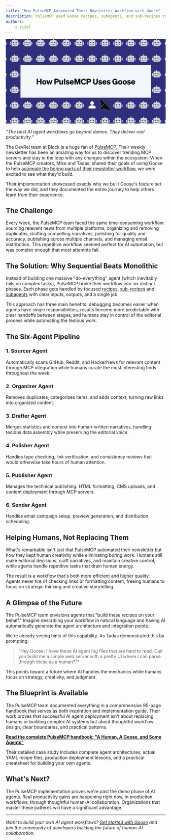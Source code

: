 ```yaml
---
title: "How PulseMCP Automated Their Newsletter Workflow with Goose"
description: PulseMCP used Goose recipes, subagents, and sub-recipes to automate the boring parts of their newsletter workflow
authors: 
    - rizel
---
```


![pulsemcp](pulsemcp.png)

*"The best AI agent workflows go beyond demos. They deliver real productivity."*

The DevRel team at Block is a huge fan of [PulseMCP](https://pulsemcp.com). Their weekly newsletter has been an amazing way for us to discover trending MCP servers and stay in the loop with any changes within the ecosystem. When the PulseMCP creators, Mike and Tadas, shared their goals of using Goose to help [automate the boring parts of their newsletter workflow](https://www.pulsemcp.com/building-agents-with-goose), we were excited to see what they'd build.

Their implementation showcased exactly why we built Goose's feature set the way we did, and they documented the entire journey to help others learn from their experience.

<!-- truncate -->

## The Challenge

Every week, the PulseMCP team faced the same time-consuming workflow: sourcing relevant news from multiple platforms, organizing and removing duplicates, drafting compelling narratives, polishing for quality and accuracy, publishing across multiple channels, and managing email distribution. This repetitive workflow seemed perfect for AI automation, but was complex enough that most attempts fail.

## The Solution: Why Sequential Beats Monolithic

Instead of building one massive "do-everything" agent (which inevitably fails on complex tasks), PulseMCP broke their workflow into six distinct phases. Each phase gets handled by focused [recipes](/docs/guides/recipes/session-recipes), [sub-recipes](/docs/guides/recipes/sub-recipes) and [subagents](/docs/experimental/subagents) with clear inputs, outputs, and a single job.

This approach has three main benefits: debugging becomes easier when agents have single responsibilities, results become more predictable with clear handoffs between stages, and humans stay in control of the editorial process while automating the tedious work.

## The Six-Agent Pipeline

### **1. Sourcer Agent** 
Automatically scans GitHub, Reddit, and HackerNews for relevant content through MCP integration while humans curate the most interesting finds throughout the week.

### **2. Organizer Agent**
Removes duplicates, categorizes items, and adds context, turning raw links into organized content.

### **3. Drafter Agent** 
Merges statistics and context into human-written narratives, handling tedious data assembly while preserving the editorial voice.

### **4. Polisher Agent**
Handles typo checking, link verification, and consistency reviews that would otherwise take hours of human attention.

### **5. Publisher Agent**
Manages the technical publishing: HTML formatting, CMS uploads, and content deployment through MCP servers.

### **6. Sender Agent**
Handles email campaign setup, preview generation, and distribution scheduling.

## Helping Humans, Not Replacing Them

What's remarkable isn't just that PulseMCP automated their newsletter but how they kept human creativity while eliminating boring work. Humans still make editorial decisions, craft narratives, and maintain creative control, while agents handle repetitive tasks that drain human energy.

The result is a workflow that's both more efficient and higher quality. Agents never tire of checking links or formatting content, freeing humans to focus on strategic thinking and creative storytelling.

## A Glimpse of the Future

The PulseMCP team envisions agents that "build these recipes on your behalf." Imagine describing your workflow in natural language and having AI automatically generate the agent architecture and integration points.

We're already seeing hints of this capability. As Tadas demonstrated this by prompting: 

> "Hey Goose: I have these AI agent log files that are hard to read. Can you build me a simple web server with a pretty UI where I can parse through these as a human?"*

This points toward a future where AI handles the mechanics while humans focus on strategy, creativity, and judgment.

## The Blueprint is Available

The PulseMCP team documented everything in a comprehensive 95-page handbook that serves as both inspiration and implementation guide. Their work proves that successful AI agent deployment isn't about replacing humans or building complex AI systems but about thoughtful workflow design, clear boundaries, and practical patterns.

**[Read the complete PulseMCP handbook: "A Human, A Goose, and Some Agents"](https://www.pulsemcp.com/building-agents-with-goose)**

Their detailed case study includes complete agent architectures, actual YAML recipe files, production deployment lessons, and a practical cheatsheet for building your own agents.

## What's Next?

The PulseMCP implementation proves we're past the demo phase of AI agents. Real productivity gains are happening right now, in production workflows, through thoughtful human-AI collaboration. Organizations that master these patterns will have a significant advantage.

---

*Want to build your own AI agent workflows? [Get started with Goose](https://block.github.io/goose/) and join the community of developers building the future of human-AI collaboration.*

<head>
  <meta property="og:title" content="How PulseMCP Automated Their Newsletter Workflow with Goose" />
  <meta property="og:type" content="article" />
  <meta property="og:url" content="https://block.github.io/goose/blog/2025/08/13/pulse-mcp-automates-recipe" />
  <meta property="og:description" content="PulseMCP used Goose recipes, subagents, and sub-recipes to automate the boring parts of their newsletter workflow" />
  <meta property="og:image" content="https://block.github.io/goose/assets/images/pulsemcp-65abe93bd65402c122b395ae6bdadf95.png" />
  <meta name="twitter:card" content="summary_large_image" />
  <meta property="twitter:domain" content="block.github.io/goose" />
  <meta name="twitter:title" content="How PulseMCP Automated Their Newsletter Workflow with Goose" />
  <meta name="twitter:description" content="PulseMCP used Goose recipes, subagents, and sub-recipes to automate the boring parts of their newsletter workflow" />
  <meta name="twitter:image" content="https://block.github.io/goose/assets/images/pulsemcp-65abe93bd65402c122b395ae6bdadf95.png" />
</head>